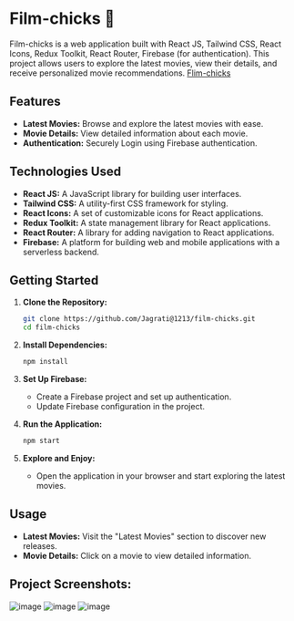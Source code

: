 # Film-chicks 🚀

Film-chicks is a web application built with React JS, Tailwind CSS, React Icons, Redux Toolkit, React Router, Firebase (for authentication). 
This project allows users to explore the latest movies, view their details, and receive personalized movie recommendations.
[Flim-chicks](https://film-chicks-hm83.vercel.app/)
## Features

- **Latest Movies:** Browse and explore the latest movies with ease.
- **Movie Details:** View detailed information about each movie.
- **Authentication:** Securely Login using Firebase authentication.

## Technologies Used

- **React JS:** A JavaScript library for building user interfaces.
- **Tailwind CSS:** A utility-first CSS framework for styling.
- **React Icons:** A set of customizable icons for React applications.
- **Redux Toolkit:** A state management library for React applications.
- **React Router:** A library for adding navigation to React applications.
- **Firebase:** A platform for building web and mobile applications with a serverless backend.

## Getting Started

1. **Clone the Repository:**
   ```bash
   git clone https://github.com/Jagrati@1213/film-chicks.git
   cd film-chicks
   ```

2. **Install Dependencies:**
   ```bash
   npm install
   ```

3. **Set Up Firebase:**
   - Create a Firebase project and set up authentication.
   - Update Firebase configuration in the project.

4. **Run the Application:**
   ```bash
   npm start
   ```

5. **Explore and Enjoy:**
   - Open the application in your browser and start exploring the latest movies.

## Usage

- **Latest Movies:** Visit the "Latest Movies" section to discover new releases.
- **Movie Details:** Click on a movie to view detailed information.

## Project Screenshots:
![image](https://github.com/Jagrati1213/film-chicks/assets/85276293/fd02ca83-1d03-4ef2-98e9-a751c4961520)
![image](https://github.com/Jagrati1213/film-chicks/assets/85276293/1c682812-5fe3-4756-8105-fbb258c3b697)
![image](https://github.com/Jagrati1213/film-chicks/assets/85276293/86af8886-a960-43ce-99e9-48b63bb75f60)


